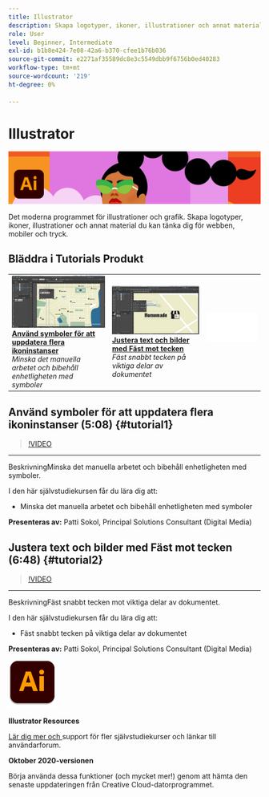```yaml
---
title: Illustrator
description: Skapa logotyper, ikoner, illustrationer och annat material du kan tänka dig för webben, mobiler eller tryck
role: User
level: Beginner, Intermediate
exl-id: b1b8e424-7e08-42a6-b370-cfee1b76b036
source-git-commit: e2271af35589dc8e3c5549dbb9f6756b0ed40283
workflow-type: tm+mt
source-wordcount: '219'
ht-degree: 0%

---
```


# Illustrator

![Hero Image-självstudiekurs](../assets/Illustrator.jpg)

Det moderna programmet för illustrationer och grafik. Skapa logotyper, ikoner, illustrationer och annat material du kan tänka dig för webben, mobiler och tryck.

## Bläddra i Tutorials Produkt

<table style="table-layout:fixed">
<tr>
 <td>
   <a href="illustrator.md#tutorial1">
      <img alt="Använd symboler för att uppdatera flera ikoninstanser" src="../assets/Illustrator_symbols_sokol_thumbnail.jpg" />
   </a>
    <div>
   <a href="illustrator.md#tutorial1"><strong>Använd symboler för att uppdatera flera ikoninstanser</strong></a>
    </div>
    <em>Minska det manuella arbetet och bibehåll enhetligheten med symboler</em>
    <br>
  </td>
  <td>
    <a href="illustrator.md#tutorial2">
        <img alt="Justera text och bilder med Fäst mot tecken" src="../assets/illustrator_glyphAlign_sokol_thumbnail.jpg" />
    </a>
    <div>
    <a href="illustrator.md#tutorial2"><strong>Justera text och bilder med Fäst mot tecken</strong></a>
    </div>
    <em>Fäst snabbt tecken på viktiga delar av dokumentet</em>
    <br>
  </td>
  <td>
    <img alt="Avstånd" src="../assets/Whitespacer.png" />
    <div>
    <br>
  </td>
</tr>
</table>

## Använd symboler för att uppdatera flera ikoninstanser (5:08) {#tutorial1}

>[!VIDEO](https://video.tv.adobe.com/v/326816?hidetitle=true)

****
BeskrivningMinska det manuella arbetet och bibehåll enhetligheten med symboler.

I den här självstudiekursen får du lära dig att:
* Minska det manuella arbetet och bibehåll enhetligheten med symboler

**Presenteras av:**
Patti Sokol, Principal Solutions Consultant (Digital Media)

## Justera text och bilder med Fäst mot tecken (6:48) {#tutorial2}

>[!VIDEO](https://video.tv.adobe.com/v/326817?hidetitle=true)

****
BeskrivningFäst snabbt tecken mot viktiga delar av dokumentet.

I den här självstudiekursen får du lära dig att:
* Fäst snabbt tecken på viktiga delar av dokumentet

**Presenteras av:**
Patti Sokol, Principal Solutions Consultant (Digital Media)

![Illustrator logotyp](../assets/ai_appicon_96.png)

**Illustrator Resources**

[Lär dig mer och ](https://helpx.adobe.com/support/illustrator.html) support för fler självstudiekurser och länkar till användarforum.

**Oktober 2020-versionen**

Börja använda dessa funktioner (och mycket mer!) genom att hämta den senaste uppdateringen från Creative Cloud-datorprogrammet.
